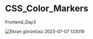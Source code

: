 # CSS_Color_Markers
Frontend_Day3

![Ekran görüntüsü 2023-07-07 133019](https://github.com/salihayilmz/CSS_Color_Markers/assets/102391117/2903dd2e-db1f-4a67-aeed-c971b760936c)
